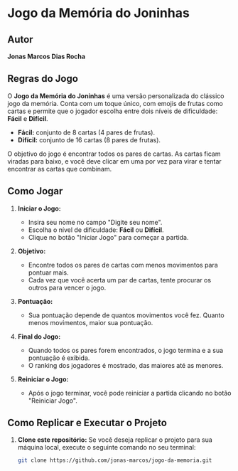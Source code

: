 # Jogo da Memória do Joninhas

## Autor
**Jonas Marcos Dias Rocha**

## Regras do Jogo
O **Jogo da Memória do Joninhas** é uma versão personalizada do clássico jogo da memória. Conta com um toque único, com emojis de frutas como cartas e permite que o jogador escolha entre dois níveis de dificuldade: **Fácil** e **Difícil**.

- **Fácil:** conjunto de 8 cartas (4 pares de frutas).
- **Difícil:** conjunto de 16 cartas (8 pares de frutas).

O objetivo do jogo é encontrar todos os pares de cartas. As cartas ficam viradas para baixo, e você deve clicar em uma por vez para virar e tentar encontrar as cartas que combinam.

## Como Jogar

1. **Iniciar o Jogo:**
   - Insira seu nome no campo "Digite seu nome".
   - Escolha o nível de dificuldade: **Fácil** ou **Difícil**.
   - Clique no botão "Iniciar Jogo" para começar a partida.

2. **Objetivo:**
   - Encontre todos os pares de cartas com menos movimentos para pontuar mais.
   - Cada vez que você acerta um par de cartas, tente procurar os outros para vencer o jogo.

3. **Pontuação:**
   - Sua pontuação depende de quantos movimentos você fez. Quanto menos movimentos, maior sua pontuação.

4. **Final do Jogo:**
   - Quando todos os pares forem encontrados, o jogo termina e a sua pontuação é exibida.
   - O ranking dos jogadores é mostrado, das maiores até as menores.

5. **Reiniciar o Jogo:**
   - Após o jogo terminar, você pode reiniciar a partida clicando no botão "Reiniciar Jogo".

## Como Replicar e Executar o Projeto

1. **Clone este repositório:**
   Se você deseja replicar o projeto para sua máquina local, execute o seguinte comando no seu terminal:

   ```bash
   git clone https://github.com/jonas-marcos/jogo-da-memoria.git
